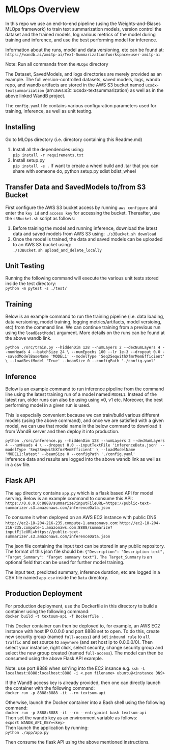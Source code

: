 # MLOps Overview
In this repo we use an end-to-end pipeline (using the Weights-and-Biases MLOps framework) to train text summarization models, version control the dataset and the trained models, log various metrics of the model during training and inference, and use the best performing model for inference.  

Information about the runs, model and data versioning, etc can be found at:  
`https://wandb.ai/amitp-ai/Text-Summarization?workspace=user-amitp-ai`

Note: Run all commands from the `MLOps` directory

The Dataset, SavedModels, and logs directories are merely provided as an example. The full version-controlled datasets, saved models, logs, wandb repo, and wandb artifacts are stored in the AWS S3 bucket named `ucsdx-textsummarization` (arn:aws:s3:::ucsdx-textsummarization)  as well as in the above linked WandB project.

The `config.yaml` file contains various configuration parameters used for training, inference, as well as unit testing.

## Installing
Go to MLOps directory (i.e. directory containing this Readme.md)
1. Install all the dependencies using:  
`pip install -r requirements.txt`
2. Install setup.py    
`pip install -e .`
If want to create a wheel build and .tar that you can share with someone do,
python setup.py sdist bdist_wheel


## Transfer Data and SavedModels to/from S3 Bucket
First configure the AWS S3 bucket access by running `aws configure` and enter the `key id` and `access key` for accessing the bucket. Thereafter, use the `s3Bucket.sh` script as follows:
1. Before training the model and running inference, download the latest data and saved models from AWS S3 using:             `./s3Bucket.sh download`
2. Once the model is trained, the data and saved models can be uploaded to an AWS S3 bucket using:  
    `./s3Bucket.sh upload_and_delete_locally`  


## Unit Testing
Running the following command will execute the various unit tests stored inside the test directory:  
`python -m pytest -s ./test/`  

			
## Training
Below is an example command to run the training pipeline (i.e. data loading, data versioning, model training, logging metrics/artifacts, model versioing, etc) from the command line. We can continue training from a previous run using the `loadBestModel` argument. More details on the runs can be found at the above wandb link.  

`python ./src/train.py --hiddenDim 128 --numLayers 2 --decNumLayers 4 --numHeads 4 --batchSize 24 \
--numEpochs 100 --lr 1e-3 --dropout 0.0 --savedModelBaseName 'MODEL1' --modelType 'Seq2SeqwithXfmrMemEfficient' \
--loadBestModel 'True' --beamSize 0 --configPath './config.yaml'`


## Inference
Below is an example command to run inference pipeline from the command line using the latest training run of a model named `MODEL1`. Instead of the latest run, older runs can also be using using v0, v1 etc. Moreover, the best performing model in a given run is used.  

This is especially convenient because we can train/build various different models (using the above command), and once we are satisfied with a given model, we can use that model name in the below command to download it from WandB server and then deploy it into production.  

`python ./src/inference.py --hiddenDim 128 --numLayers 2 --decNumLayers 4 --numHeads 4 \
--dropout 0.0 --inputTextFile 'inferenceData.json' --modelType 'Seq2SeqwithXfmrMemEfficient' \
--loadModelName 'MODEL1:latest' --beamSize 0 --configPath './config.yaml'`  
Inference data and results are logged into the above wandb link as well as in a csv file.  


## Flask API
The `app` directory contains `app.py` which is a flask based API for model serving. Below is an example command to consume this API:  
`https://0.0.0.0:8888/summarize?inputFileURL=https://public-text-summarizer.s3.amazonaws.com/inferenceData.json`  

To consume it when deployed on an AWS EC2 instance with public DNS `http://ec2-18-204-216-235.compute-1.amazonaws.com`:
`http://ec2-18-204-216-235.compute-1.amazonaws.com:8888/summarize?inputFileURL=https://public-text-summarizer.s3.amazonaws.com/inferenceData.json`

The json file containing the input text can be stored in any public repository. The format of this json file should be:   `{"Description": "Description text", "Target_Summary": "Target summary text"}.` `The Target_Summary` is an optional field that can be used for further model training.

The input text, predicted summary, inference duration, etc are logged in a CSV file named `app.csv` inside the `Data` directory.


## Production Deployment
For production deployment, use the Dockerfile in this directory to build a container using the following command:  
`docker build -t textsum-api -f Dockerfile .`  

This Docker container can then be deployed to, for example, an AWS EC2 instance with host IP 0.0.0.0 and port 8888 set to open. To do this, create new security group (named `full-access`) and set `inbound rule` to `all traffic` and set source to `anywhere` (and set host ip to 0.0.0.0/0). Then select your instance, right click, select security, change security group and select the new group created (named `full-access`). The model can then be consumed using the above Flask API example. 

Note: use port 8888 when ssh'ing into the EC2 insance e.g. `ssh -L localhost:8888:localhost:8888 -i <.pem filename> ubuntu@<instance DNS>` 

If the WandB access key is already provided, then one can directly launch the container with the following command:  
`docker run -p 8888:8888 -it --rm textsum-api`  

Otherwise, launch the Docker container into a Bash shell using the following command:  
`docker run -p 8888:8888 -it --rm --entrypoint bash textsum-api`  
Then set the wandb key as an environment variable as follows:  
`export WANDB_API_KEY=<key>`  
Then launch the application by running:  
`python ./app/app.py`

Then consume the flask API using the above mentioned instructions.